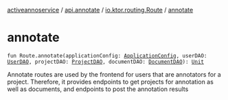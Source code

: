 [activeannoservice](../../index.md) / [api.annotate](../index.md) / [io.ktor.routing.Route](index.md) / [annotate](./annotate.md)

# annotate

`fun Route.annotate(applicationConfig: `[`ApplicationConfig`](../../application/-application-config/index.md)`, userDAO: `[`UserDAO`](../../user/-user-d-a-o/index.md)`, projectDAO: `[`ProjectDAO`](../../project/-project-d-a-o/index.md)`, documentDAO: `[`DocumentDAO`](../../document/-document-d-a-o/index.md)`): `[`Unit`](https://kotlinlang.org/api/latest/jvm/stdlib/kotlin/-unit/index.html)

Annotate routes are used by the frontend for users that are annotators for a project. Therefore, it provides
endpoints to get projects for annotation as well as documents, and endpoints to post the annotation results

